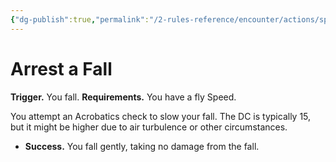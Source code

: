 ```yaml
---
{"dg-publish":true,"permalink":"/2-rules-reference/encounter/actions/specialty-actions/arrest-a-fall/"}
---
```


# Arrest a Fall

**Trigger.** You fall.
**Requirements.** You have a fly Speed.

You attempt an Acrobatics check to slow your fall. The DC is typically 15, but it might be higher due to air turbulence or other circumstances.

- **Success.** You fall gently, taking no damage from the fall.
